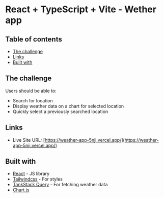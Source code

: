 # React + TypeScript + Vite - Wether app

## Table of contents

- [The challenge](#the-challenge)
- [Links](#links)
- [Built with](#built-with)

## The challenge

Users should be able to:

- Search for location
- Display weather data on a chart for selected location
- Quickly select a previously searched location

## Links

- Live Site URL:
  [https://weather-app-5nji.vercel.app/](https://weather-app-5nji.vercel.app/)

## Built with

- [React](https://reactjs.org/) - JS library
- [Tailwindcss](https://tailwindcss.com/) - For styles
- [TankStack Query](https://tanstack.com/query/v3) - For fetching weather data
- [Chart.js](https://www.chartjs.org/)

```

```
